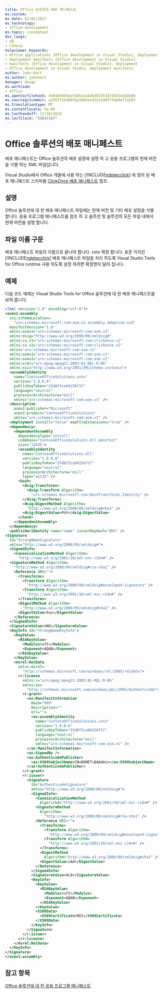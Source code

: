 ```yaml
---
title: Office 솔루션의 배포 매니페스트
ms.custom: ''
ms.date: 02/02/2017
ms.technology:
- office-development
ms.topic: conceptual
dev_langs:
- VB
- CSharp
helpviewer_keywords:
- Office applications [Office development in Visual Studio], deployment manifests
- deployment manifests [Office development in Visual Studio]
- manifests [Office development in Visual Studio], deployment
- Office development in Visual Studio, deployment manifests
author: John-Hart
ms.author: johnhart
manager: douge
ms.workload:
- office
ms.openlocfilehash: 4404b9469aef465a2a105d037b3474855ed3bb68
ms.sourcegitcommit: a205ff1b389fba1803acd32c54df7feb0ef7a203
ms.translationtype: MT
ms.contentlocale: ko-KR
ms.lasthandoff: 12/20/2018
ms.locfileid: "53647167"
---
```

# <a name="deployment-manifests-for-office-solutions"></a>Office 솔루션의 배포 매니페스트
  배포 매니페스트는 Office 솔루션의 배포 설정에 설명 하 고 응용 프로그램의 현재 버전을 식별 하는 XML 파일입니다.  
  
 Visual Studio에서 Office 개발에 사용 하는 [!INCLUDE[ndptecclick](../vsto/includes/ndptecclick-md.md)] 에 정의 된 배포 매니페스트 스키마를 [ClickOnce 배포 매니페스트](/visualstudio/deployment/clickonce-deployment-manifest) 참조.  
  
## <a name="remarks"></a>설명  
 Office 솔루션에 대 한 배포 매니페스트 파일에는 현재 버전 및 기타 배포 설정을 식별 합니다. 응용 프로그램 매니페스트를 참조 하 고 솔루션 및 솔루션의 모든 파일 내에서 현재 버전을 설명 합니다.  
  
## <a name="file-name-syntax"></a>파일 이름 구문  
 배포 매니페스트 파일의 이름으로 끝나야 합니다 *.vsto* 확장 합니다. 표준 이지만 [!INCLUDE[ndptecclick](../vsto/includes/ndptecclick-md.md)] 배포 매니페스트 파일을 처리 하도록 Visual Studio Tools for Office runtime 사용 하도록 설정 하려면 확장명이 달라 집니다.  
  
## <a name="example"></a>예제  
 다음 코드 예제는 Visual Studio Tools for Office 솔루션에 대 한 배포 매니페스트를 보여 줍니다.  
  
```xml
<?xml version="1.0" encoding="utf-8"?>  
<asmv1:assembly   
  xsi:schemaLocation=  
    "urn:schemas-microsoft-com:asm.v1 assembly.adaptive.xsd"   
  manifestVersion="1.0"   
  xmlns:asmv3="urn:schemas-microsoft-com:asm.v3"   
  xmlns:dsig="http://www.w3.org/2000/09/xmldsig#"   
  xmlns:co.v1="urn:schemas-microsoft-com:clickonce.v1"   
  xmlns:co.v2="urn:schemas-microsoft-com:clickonce.v2"   
  xmlns="urn:schemas-microsoft-com:asm.v2"   
  xmlns:asmv1="urn:schemas-microsoft-com:asm.v1"   
  xmlns:asmv2="urn:schemas-microsoft-com:asm.v2"   
  xmlns:xrml="urn:mpeg:mpeg21:2003:01-REL-R-NS"   
  xmlns:xsi="http://www.w3.org/2001/XMLSchema-instance">  
  <assemblyIdentity   
    name="ContosoOfficeSolutions.vsto"   
    version="1.0.0.0"   
    publicKeyToken="25d0f3ca94156f1f"   
    language="neutral"   
    processorArchitecture="msil"   
    xmlns="urn:schemas-microsoft-com:asm.v1" />  
  <description   
    asmv2:publisher="Microsoft"   
    asmv2:product="ContosoOfficeSolutions"   
    xmlns="urn:schemas-microsoft-com:asm.v1" />  
  <deployment install="false" mapFileExtensions="true" />  
  <dependency>  
    <dependentAssembly   
      dependencyType="install"   
      codebase="ContosoOfficeSolutions.dll.manifest"   
      size="13545">  
      <assemblyIdentity   
        name="ContosoOfficeSolutions.dll"   
        version="1.0.0.0"   
        publicKeyToken="25d0f3ca94156f1f"   
        language="neutral"   
        processorArchitecture="msil"   
        type="win32" />  
      <hash>  
        <dsig:Transforms>  
          <dsig:Transform Algorithm=  
            "urn:schemas-microsoft-com:HashTransforms.Identity" />  
        </dsig:Transforms>  
        <dsig:DigestMethod Algorithm=  
          "http://www.w3.org/2000/09/xmldsig#sha1" />  
        <dsig:DigestValue>PoY</dsig:DigestValue>  
      </hash>  
    </dependentAssembly>  
  </dependency>  
  <publisherIdentity name="name" issuerKeyHash="003" />  
<Signature   
  Id="StrongNameSignature"   
  xmlns="http://www.w3.org/2000/09/xmldsig#">    
  <SignedInfo>  
    <CanonicalizationMethod Algorithm=  
      "http://www.w3.org/2001/10/xml-exc-c14n#" />  
  <SignatureMethod Algorithm=  
    "http://www.w3.org/2000/09/xmldsig#rsa-sha1" />  
    <Reference URI="">  
      <Transforms>  
        <Transform Algorithm=  
          "http://www.w3.org/2000/09/xmldsig#enveloped-signature" />  
        <Transform Algorithm=  
          "http://www.w3.org/2001/10/xml-exc-c14n#" />  
      </Transforms>  
      <DigestMethod Algorithm=  
        "http://www.w3.org/2000/09/xmldsig#sha1" />  
      <DigestValue>5oz</DigestValue>  
    </Reference>  
  </SignedInfo>  
  <SignatureValue>nNG</SignatureValue>  
  <KeyInfo Id="StrongNameKeyInfo">  
    <KeyValue>  
      <RSAKeyValue>  
        <Modulus>ufI</Modulus>  
        <Exponent>AQAB</Exponent>  
      </RSAKeyValue>  
    </KeyValue>  
    <msrel:RelData   
      xmlns:msrel=  
        "http://schemas.microsoft.com/windows/rel/2005/reldata">  
      <r:license   
        xmlns:r="urn:mpeg:mpeg21:2003:01-REL-R-NS"   
        xmlns:as=  
          "http://schemas.microsoft.com/windows/pki/2005/Authenticode">  
        <r:grant>  
          <as:ManifestInformation   
            Hash="099"   
            Description=""   
            Url="">  
            <as:assemblyIdentity   
              name="ContosoOfficeSolutions.vsto"   
              version="1.0.0.0"   
              publicKeyToken="25d0f3ca94156f1f"   
              language="neutral"   
              processorArchitecture="msil"   
              xmlns="urn:schemas-microsoft-com:asm.v1" />  
          </as:ManifestInformation>  
          <as:SignedBy />  
          <as:AuthenticodePublisher>  
            <as:X509SubjectName>CN=DDNET\BAAdmin</as:X509SubjectName>  
          </as:AuthenticodePublisher>  
        </r:grant>  
        <r:issuer>  
          <Signature   
            Id="AuthenticodeSignature"   
            xmlns="http://www.w3.org/2000/09/xmldsig#">  
            <SignedInfo>  
              <CanonicalizationMethod   
                Algorithm="http://www.w3.org/2001/10/xml-exc-c14n#" />  
              <SignatureMethod   
                Algorithm=  
                  "http://www.w3.org/2000/09/xmldsig#rsa-sha1" />  
              <Reference URI="">  
                <Transforms>  
                  <Transform Algorithm=  
                    "http://www.w3.org/2000/09/xmldsig#enveloped-signature" />  
                  <Transform Algorithm=  
                    "http://www.w3.org/2001/10/xml-exc-c14n#" />  
                </Transforms>  
                <DigestMethod   
                  Algorithm="http://www.w3.org/2000/09/xmldsig#sha1" />  
                <DigestValue>iAd</DigestValue>  
              </Reference>  
            </SignedInfo>  
            <SignatureValue>HL9</SignatureValue>  
            <KeyInfo>  
              <KeyValue>  
                <RSAKeyValue>  
                  <Modulus>ufI</Modulus>  
                  <Exponent>AQAB</Exponent>  
                </RSAKeyValue>  
              </KeyValue>  
              <X509Data>  
                <X509Certificate>MII</X509Certificate>  
              </X509Data>  
            </KeyInfo>  
          </Signature>  
        </r:issuer>  
      </r:license>  
    </msrel:RelData>  
  </KeyInfo>  
</Signature>  
</asmv1:assembly>  
```  
  
## <a name="see-also"></a>참고 항목  
 [Office 솔루션에 대 한 응용 프로그램 매니페스트](../vsto/application-manifests-for-office-solutions.md)  
  
  